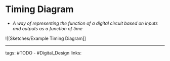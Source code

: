 # Timing Diagram
- *A way of representing the function of a digital circuit based on inputs and outputs as a function of time*

![[Sketches/Example Timing Diagram]]


---
tags: #TODO - #Digital_Design 
links: